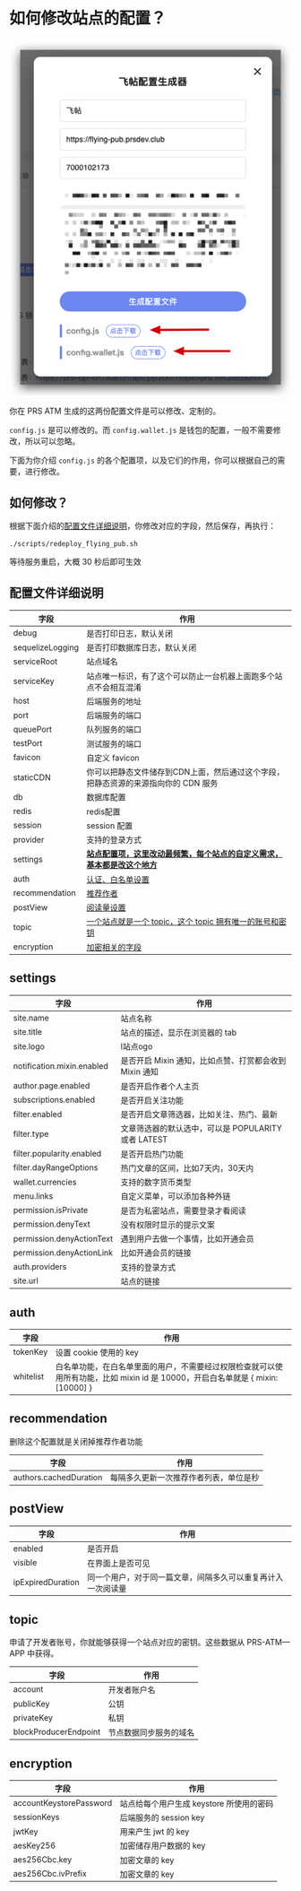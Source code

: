 # 如何修改站点的配置？
![](./images/download-config.png)

你在 PRS ATM 生成的这两份配置文件是可以修改、定制的。

`config.js` 是可以修改的。而 `config.wallet.js` 是钱包的配置，一般不需要修改，所以可以忽略。

下面为你介绍 `config.js` 的各个配置项，以及它们的作用，你可以根据自己的需要，进行修改。

## 如何修改？
根据下面介绍的[配置文件详细说明](#配置文件详细说明)，你修改对应的字段，然后保存，再执行：

```
./scripts/redeploy_flying_pub.sh
```

等待服务重启，大概 30 秒后即可生效

## 配置文件详细说明

|字段|作用|
|-------------|-------------|
|debug|是否打印日志，默认关闭|
|sequelizeLogging|是否打印数据库日志，默认关闭|
|serviceRoot|站点域名|
|serviceKey|站点唯一标识，有了这个可以防止一台机器上面跑多个站点不会相互混淆|
|host|后端服务的地址|
|port|后端服务的端口|
|queuePort|队列服务的端口|
|testPort|测试服务的端口|
|favicon|自定义 favicon|
|staticCDN|你可以把静态文件储存到CDN上面，然后通过这个字段，把静态资源的来源指向你的 CDN 服务|
|db|数据库配置|
|redis|redis配置|
|session|session 配置|
|provider|支持的登录方式|
|settings|**[站点配置项，这里改动最频繁，每个站点的自定义需求，基本都是改这个地方](#settings)**|
|auth|[认证、白名单设置](#auth)|
|recommendation|[推荐作者](#recommendation)|
|postView|[阅读量设置](#postView)|
|topic|[一个站点就是一个 topic，这个 topic 拥有唯一的账号和密钥](#topic)|
|encryption|[加密相关的字段](#encryption)|

## settings
|字段|作用|
|-------------|-------------|
|site.name|站点名称|
|site.title|站点的描述，显示在浏览器的 tab|
|site.logo|l站点ogo|
|notification.mixin.enabled|是否开启 Mixin 通知，比如点赞、打赏都会收到 Mixin 通知|
|author.page.enabled|是否开启作者个人主页|
|subscriptions.enabled|是否开启关注功能|
|filter.enabled|是否开启文章筛选器，比如关注、热门、最新|
|filter.type|文章筛选器的默认选中，可以是 POPULARITY 或者 LATEST|
|filter.popularity.enabled|是否开启热门功能|
|filter.dayRangeOptions|热门文章的区间，比如7天内，30天内|
|wallet.currencies|支持的数字货币类型|
|menu.links|自定义菜单，可以添加各种外链|
|permission.isPrivate|是否为私密站点，需要登录才看阅读|
|permission.denyText|没有权限时显示的提示文案|
|permission.denyActionText|遇到用户去做一个事情，比如开通会员|
|permission.denyActionLink|比如开通会员的链接|
|auth.providers|支持的登录方式|
|site.url|站点的链接|

## auth
|字段|作用|
|-------------|-------------|
|tokenKey|设置 cookie 使用的 key|
|whitelist|白名单功能，在白名单里面的用户，不需要经过权限检查就可以使用所有功能，比如 mixin id 是 10000，开启白名单就是 { mixin: [10000] }|

## recommendation
删除这个配置就是关闭掉推荐作者功能

|字段|作用|
|-------------|-------------|
|authors.cachedDuration|每隔多久更新一次推荐作者列表，单位是秒|

## postView
|字段|作用|
|-------------|-------------|
|enabled|是否开启|
|visible|在界面上是否可见|
|ipExpiredDuration|同一个用户，对于同一篇文章，间隔多久可以重复再计入一次阅读量|

## topic
申请了开发者账号，你就能够获得一个站点对应的密钥。这些数据从 PRS-ATM—APP 中获得。

|字段|作用|
|-------------|-------------|
|account|开发者账户名|
|publicKey|公钥|
|privateKey|私钥|
|blockProducerEndpoint|节点数据同步服务的域名|

## encryption
|字段|作用|
|-------------|-------------|
|accountKeystorePassword|站点给每个用户生成 keystore 所使用的密码|
|sessionKeys|后端服务的 session key|
|jwtKey|用来产生 jwt 的 key|
|aesKey256|加密储存用户数据的 key|
|aes256Cbc.key|加密文章的 key|
|aes256Cbc.ivPrefix|加密文章的 key|